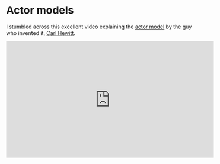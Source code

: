 # Actor models

I stumbled across this excellent video explaining the [actor model](https://en.wikipedia.org/wiki/Actor_model) by the guy who invented it, [Carl Hewitt](https://en.wikipedia.org/wiki/Carl_Hewitt).

<iframe width="560" height="315" src="https://www.youtube.com/embed/7erJ1DV_Tlo" frameborder="0" allowfullscreen></iframe>
